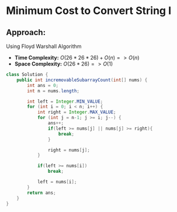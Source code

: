 # Minimum Cost to Convert String I

## Approach:
Using Floyd Warshall Algorithm

- **Time Complexity:** $O(26*26*26) + O(n) => O(n)$
- **Space Complexity:** $O(26*26) => O(1)$

```java
class Solution {
    public int incremovableSubarrayCount(int[] nums) {
        int ans = 0;
        int n = nums.length;

        int left = Integer.MIN_VALUE;
        for (int i = 0; i < n; i++) {
            int right = Integer.MAX_VALUE;
            for (int j = n-1; j >= i; j--) {
                ans++;
                if(left >= nums[j] || nums[j] >= right){
                    break;
                }

                right = nums[j];
            }

            if(left >= nums[i])
                break;

            left = nums[i];
        }
        return ans;
    }
}

```